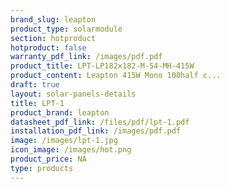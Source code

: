 ```yaml
---
brand_slug: leapton
product_type: solarmodule
section: hotproduct
hotproduct: false
warranty_pdf_link: /images/pdf.pdf
product_title: LPT-LP182x182-M-54-MH-415W
product_content: Leapton 415W Mono 108half c...
draft: true
layout: solar-panels-details
title: LPT-1
product_brand: leapton
datasheet_pdf_link: /files/pdf/lpt-1.pdf
installation_pdf_link: /images/pdf.pdf
image: /images/lpt-1.jpg
icon_image: /images/hot.png
product_price: NA
type: products
---
```

